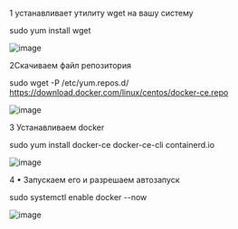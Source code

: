  1 устанавливает утилиту wget на вашу систему

sudo yum install wget

![image](https://github.com/user-attachments/assets/908ec0e1-c1e6-4fbf-b22e-3e978b34d7f0)

2Скачиваем файл репозитория

sudo wget -P /etc/yum.repos.d/ https://download.docker.com/linux/centos/docker-ce.repo

![image](https://github.com/user-attachments/assets/8065f64a-f195-429b-a6a9-04502fde822e)

3 Устанавливаем docker

sudo yum install docker-ce docker-ce-cli containerd.io

![image](https://github.com/user-attachments/assets/0f79a9a4-f5d7-4260-aef8-65047e4919e4)

4 • Запускаем его и разрешаем автозапуск

sudo systemctl enable docker --now


![image](https://github.com/user-attachments/assets/d94fccef-8646-40bc-a433-a09f3de7842b)




